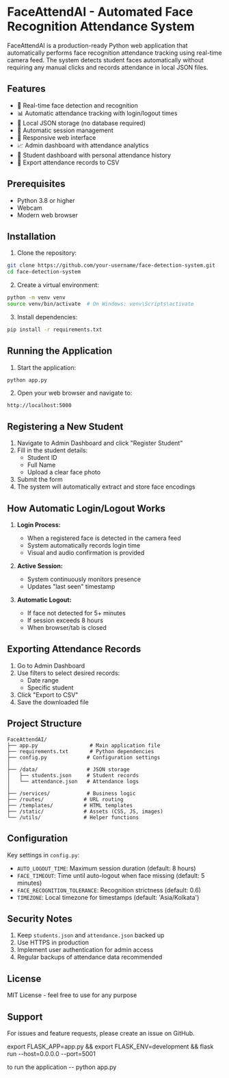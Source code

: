 # FaceAttendAI - Automated Face Recognition Attendance System

FaceAttendAI is a production-ready Python web application that automatically performs face recognition attendance tracking using real-time camera feed. The system detects student faces automatically without requiring any manual clicks and records attendance in local JSON files.

## Features

- 🎥 Real-time face detection and recognition
- 📊 Automatic attendance tracking with login/logout times
- 💾 Local JSON storage (no database required)
- 🔄 Automatic session management
- 📱 Responsive web interface
- 📈 Admin dashboard with attendance analytics
- 👤 Student dashboard with personal attendance history
- 📄 Export attendance records to CSV

## Prerequisites

- Python 3.8 or higher
- Webcam
- Modern web browser

## Installation

1. Clone the repository:
```bash
git clone https://github.com/your-username/face-detection-system.git
cd face-detection-system
```

2. Create a virtual environment:
```bash
python -m venv venv
source venv/bin/activate  # On Windows: venv\Scripts\activate
```

3. Install dependencies:
```bash
pip install -r requirements.txt
```

## Running the Application

1. Start the application:
```bash
python app.py
```

2. Open your web browser and navigate to:
```
http://localhost:5000
```

## Registering a New Student

1. Navigate to Admin Dashboard and click "Register Student"
2. Fill in the student details:
   - Student ID
   - Full Name
   - Upload a clear face photo
3. Submit the form
4. The system will automatically extract and store face encodings

## How Automatic Login/Logout Works

1. **Login Process:**
   - When a registered face is detected in the camera feed
   - System automatically records login time
   - Visual and audio confirmation is provided
   
2. **Active Session:**
   - System continuously monitors presence
   - Updates "last seen" timestamp
   
3. **Automatic Logout:**
   - If face not detected for 5+ minutes
   - If session exceeds 8 hours
   - When browser/tab is closed

## Exporting Attendance Records

1. Go to Admin Dashboard
2. Use filters to select desired records:
   - Date range
   - Specific student
3. Click "Export to CSV"
4. Save the downloaded file

## Project Structure

```
FaceAttendAI/
├── app.py                 # Main application file
├── requirements.txt       # Python dependencies
├── config.py             # Configuration settings
│
├── /data/                # JSON storage
│   ├── students.json     # Student records
│   └── attendance.json   # Attendance logs
│
├── /services/            # Business logic
├── /routes/             # URL routing
├── /templates/          # HTML templates
├── /static/             # Assets (CSS, JS, images)
└── /utils/              # Helper functions
```

## Configuration

Key settings in `config.py`:

- `AUTO_LOGOUT_TIME`: Maximum session duration (default: 8 hours)
- `FACE_TIMEOUT`: Time until auto-logout when face missing (default: 5 minutes)
- `FACE_RECOGNITION_TOLERANCE`: Recognition strictness (default: 0.6)
- `TIMEZONE`: Local timezone for timestamps (default: 'Asia/Kolkata')

## Security Notes

1. Keep `students.json` and `attendance.json` backed up
2. Use HTTPS in production
3. Implement user authentication for admin access
4. Regular backups of attendance data recommended

## License

MIT License - feel free to use for any purpose

## Support

For issues and feature requests, please create an issue on GitHub.


export FLASK_APP=app.py && export FLASK_ENV=development && flask run --host=0.0.0.0 --port=5001


to run the application -- python app.py
